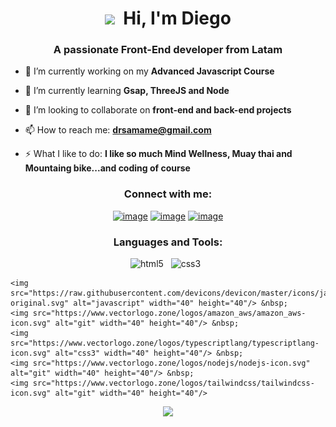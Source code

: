 <h1 align="center"><img height="40" src="https://cdn3.emoji.gg/emojis/2941-bearthumbsup.gif">&nbsp; Hi, I'm Diego  </h1>



<h3 align="center">A passionate Front-End developer from Latam</h3>

- 🔭 I’m currently working on my **Advanced Javascript Course**

- 🌱 I’m currently learning **Gsap, ThreeJS and Node**

- 👯 I’m looking to collaborate on **front-end and back-end projects**

- 📫 How to reach me: **drsamame@gmail.com**

- ⚡ What I like to do: **I like so much Mind Wellness, Muay thai and Mountaing bike...and coding of course**

<h3 align="center">Connect with me:</h3>
<div align="center">

[![image](https://img.shields.io/badge/LinkedIn-0077B5?style=for-the-badge&logo=linkedin&logoColor=white)](https://www.linkedin.com/in/diego-rodrigo-salazar)
[![image](https://img.shields.io/badge/Instagram-E4405F?style=for-the-badge&logo=instagram&logoColor=white)](https://www.instagram.com/diego.kobe)
[![image](https://img.shields.io/badge/Gmail-D14836?style=for-the-badge&logo=gmail&logoColor=white)](mailto:drsamame@gmail.com)
  
</div>

<h3 align="center">Languages and Tools:</h3>

<p align="center"> 
    <img src="https://www.vectorlogo.zone/logos/reactjs/reactjs-icon.svg" alt="html5" width="40" height="40"/> &nbsp;
    <img src="https://www.vectorlogo.zone/logos/vuejs/vuejs-icon.svg" alt="css3" width="40" height="40"/> &nbsp;
     
    <img src="https://raw.githubusercontent.com/devicons/devicon/master/icons/javascript/javascript-original.svg" alt="javascript" width="40" height="40"/> &nbsp;
    <img src="https://www.vectorlogo.zone/logos/amazon_aws/amazon_aws-icon.svg" alt="git" width="40" height="40"/> &nbsp;
    <img src="https://www.vectorlogo.zone/logos/typescriptlang/typescriptlang-icon.svg" alt="css3" width="40" height="40"/> &nbsp;
    <img src="https://www.vectorlogo.zone/logos/nodejs/nodejs-icon.svg" alt="git" width="40" height="40"/> &nbsp;
    <img src="https://www.vectorlogo.zone/logos/tailwindcss/tailwindcss-icon.svg" alt="git" width="40" height="40"/>
</p>

<p align= "center">
  <img height= "150" src="https://github-readme-stats.vercel.app/api/top-langs/?username=drsamame&theme=react&layout=compact" />
</p>


